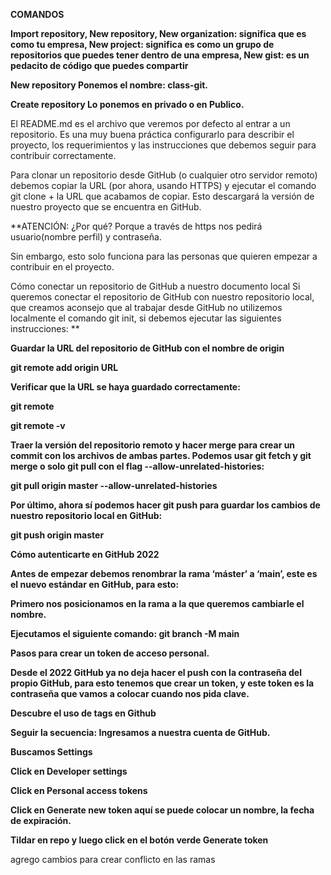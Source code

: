 **COMANDOS**

**Import repository, New repository, New organization: significa que es como tu empresa, New project: significa es como un grupo de repositorios que puedes tener dentro de una empresa, New gist: es un pedacito de código que puedes compartir**

**New repository Ponemos el nombre: class-git.**

**Create repository Lo ponemos en privado o en Publico.**

El README.md es el archivo que veremos por defecto al entrar a un repositorio. Es una muy buena práctica configurarlo para describir el proyecto, los requerimientos y las instrucciones que debemos seguir para contribuir correctamente.

Para clonar un repositorio desde GitHub (o cualquier otro servidor remoto) debemos copiar la URL (por ahora, usando HTTPS) y ejecutar el comando git clone + la URL que acabamos de copiar. Esto descargará la versión de nuestro proyecto que se encuentra en GitHub.

**ATENCIÓN: ¿Por qué? Porque a través de https nos pedirá usuario(nombre perfil) y contraseña.

Sin embargo, esto solo funciona para las personas que quieren empezar a contribuir en el proyecto.

Cómo conectar un repositorio de GitHub a nuestro documento local Si queremos conectar el repositorio de GitHub con nuestro repositorio local, que creamos aconsejo que al trabajar desde GitHub no utilizemos localmente el comando git init, si debemos ejecutar las siguientes instrucciones:
**

**Guardar la URL del repositorio de GitHub con el nombre de origin**

**git remote add origin URL**

**Verificar que la URL se haya guardado correctamente:**

**git remote**

**git remote -v**

**Traer la versión del repositorio remoto y hacer merge para crear un commit con los archivos de ambas partes. Podemos usar git fetch y git merge o solo git pull con el flag --allow-unrelated-histories:**

**git pull origin master --allow-unrelated-histories**

**Por último, ahora sí podemos hacer git push para guardar los cambios de nuestro repositorio local en GitHub:**

**git push origin master**

**Cómo autenticarte en GitHub 2022**

**Antes de empezar debemos renombrar la rama ‘máster’ a ‘main’, este es el nuevo estándar en GitHub, para esto:**

**Primero nos posicionamos en la rama a la que queremos cambiarle el nombre.**

**Ejecutamos el siguiente comando: git branch -M main**

**Pasos para crear un token de acceso personal.**

**Desde el 2022 GitHub ya no deja hacer el push con la contraseña del propio GitHub, para esto tenemos que crear un token, y este token es la contraseña que vamos a colocar cuando nos pida clave.**

**Descubre el uso de tags en Github**

**Seguir la secuencia: Ingresamos a nuestra cuenta de GitHub.**

**Buscamos Settings**

**Click en Developer settings**

**Click en Personal access tokens**

**Click en Generate new token aquí se puede colocar un nombre, la fecha de expiración.**

**Tildar en repo y luego click en el botón verde Generate token**


agrego cambios para crear conflicto en las ramas
